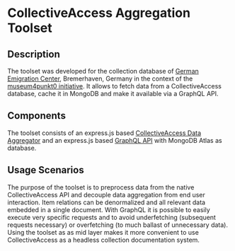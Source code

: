 # CollectiveAccess Aggregation Toolset

## Description

The toolset was developed for the collection database of [German Emigration Center](https://dah-bremerhaven.de/english/), Bremerhaven, Germany in the context of the [museum4punkt0 initiative](https://www.museum4punkt0.de/en/). It allows to fetch data from a CollectiveAccess database, cache it in MongoDB and make it available via a GraphQL API.

## Components

The toolset consists of an express.js based [CollectiveAccess Data Aggregator](https://github.com/culturetogoberlin/ca-aggregator) and an express.js based [GraphQL API](https://github.com/culturetogoberlin/ca-monogdb-api) with MongoDB Atlas as database.

## Usage Scenarios

The purpose of the toolset is to preprocess data from the native CollectiveAccess API and decouple data aggregation from end user interaction. Item relations can be denormalized and all relevant data embedded in a single document. With GraphQL it is possible to easily execute very specific requests and to avoid underfetching (subsequent requests necessary) or overfetching (to much ballast of unnecessary data). Using the toolset as as mid layer makes it more convenient to use CollectiveAccess as a headless collection documentation system.